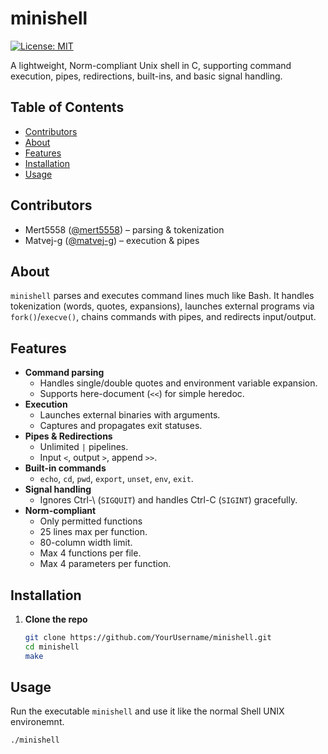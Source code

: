 # minishell

[![License: MIT](https://img.shields.io/badge/License-MIT-yellow.svg)](LICENSE)

A lightweight, Norm-compliant Unix shell in C, supporting command execution, pipes, redirections, built-ins, and basic signal handling.

## Table of Contents

- [Contributors](#contributors)
- [About](#about)  
- [Features](#features)  
- [Installation](#installation)  
- [Usage](#usage)  

## Contributors

- Mert5558 ([@mert5558](https://github.com/Mert5558)) – parsing & tokenization 
- Matvej-g ([@matvej-g](https://github.com/matvej-g)) – execution & pipes  

## About

`minishell` parses and executes command lines much like Bash. It handles tokenization (words, quotes, expansions), launches external programs via `fork()`/`execve()`, chains commands with pipes, and redirects input/output.

## Features

- **Command parsing**  
  - Handles single/double quotes and environment variable expansion.  
  - Supports here-document (`<<`) for simple heredoc.  
- **Execution**  
  - Launches external binaries with arguments.  
  - Captures and propagates exit statuses.  
- **Pipes & Redirections**  
  - Unlimited `|` pipelines.  
  - Input `<`, output `>`, append `>>`.  
- **Built-in commands**  
  - `echo`, `cd`, `pwd`, `export`, `unset`, `env`, `exit`.  
- **Signal handling**  
  - Ignores Ctrl-\\ (`SIGQUIT`) and handles Ctrl-C (`SIGINT`) gracefully.  
- **Norm-compliant**  
  - Only permitted functions
  - 25 lines max per function.  
  - 80-column width limit.  
  - Max 4 functions per file.  
  - Max 4 parameters per function.  

## Installation

1. **Clone the repo**  
   ```bash
   git clone https://github.com/YourUsername/minishell.git
   cd minishell
   make
   ```

## Usage

Run the executable `minishell` and use it like the normal Shell UNIX environemnt.
  ```bash
  ./minishell
  ```
